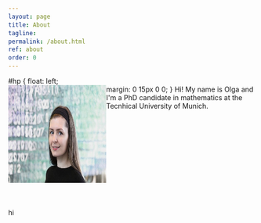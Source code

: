 ```yaml
---
layout: page
title: About
tagline: 
permalink: /about.html
ref: about
order: 0
---
```

#hp  {
float: left;    
 margin: 0 15px 0 0;
}
<img align="left" src="assets/images/numbers14.jpg" width="200" height="200" id="hp">
Hi! My name is Olga and I'm a PhD candidate in mathematics at the Tecnhical University of Munich.
<br>
<br>
<br>
<br>
<br>
<br>
<br>
<br>
<br>
<br>
<br>
<br>

hi









<!---
[Go to the Home Page]({{ '/' | absolute_url }})
![image](/assets/images/numbers14.jpg)
-->
